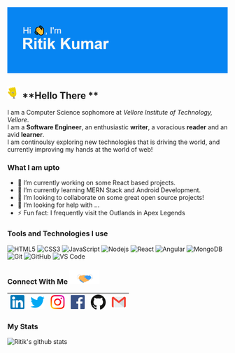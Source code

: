 
<img align="center" src="https://github.com/iamr-kumar/iamr-kumar/blob/master/assets/header.png?raw=true" width="800px">

## <img src="https://github.com/iamr-kumar/iamr-kumar/blob/master/assets/wave.gif" width="29px"> **Hello There **
<p>
    I am a Computer Science sophomore at <em>Vellore Institute of Technology, Vellore</em>.
    <br/>
    I am a <b>Software Engineer</b>, an enthusiastic <b>writer</b>, a voracious <b>reader</b> and an avid <b>learner</b>.
    <br/>
    I am continoulsy exploring new technologies that is driving the world,
    and currently improving my hands at the world of web!
</p>

### What I am upto

- 🔭 I’m currently working on some React based projects.
- 🌱 I’m currently learning MERN Stack and Android Development.
- 👯 I’m looking to collaborate on some great open source projects!
- 🤔 I’m looking for help with ...
- ⚡ Fun fact: I frequently visit the Outlands in Apex Legends

### Tools and Technologies I use

![HTML5](https://img.shields.io/badge/-HTML5-%23E44D27?style=flat-square&logo=html5&logoColor=ffffff)
![CSS3](https://img.shields.io/badge/-CSS3-%231572B6?style=flat-square&logo=css3)
![JavaScript](https://img.shields.io/badge/-JavaScript-%23F7DF1C?style=flat-square&logo=javascript&logoColor=000000&labelColor=%23F7DF1C&color=%23FFCE5A)
![Nodejs](https://img.shields.io/badge/-Nodejs-black?style=flat-square&logo=Node.js)
![React](https://img.shields.io/badge/-React-%23282C34?style=flat-square&logo=react)
![Angular](https://img.shields.io/badge/-Angular-red?style=flat-square&logo=angular&color=red)
![MongoDB](https://img.shields.io/badge/-MongoDB-47A248?style=flat-square&logo=MongoDB&logoColor=ffffff)
![Git](https://img.shields.io/badge/-Git-%23F05032?style=flat-square&logo=git&logoColor=%23ffffff)
![GitHub](https://img.shields.io/badge/-GitHub-181717?style=flat-square&logo=github)
![VS Code](http://img.shields.io/badge/-VS%20Code-007ACC?style=flat-square&logo=visual-studio-code&logoColor=ffffff)

### Connect With Me <img src="https://github.com/Srezzx/Srezzx/blob/master/Assets/Handshake.gif" height="32px">

| [<img src="https://github.com/iamr-kumar/iamr-kumar/blob/master/assets/Linkedin.svg" alt="Linkedin Logo" width="32">](https://www.linkedin.com/in/ritik-kumar-bba915187/) | [<img src="https://github.com/iamr-kumar/iamr-kumar/blob/master/assets/Twitter.svg" alt="Twitter Logo" width="32">](https://twitter.com/itsr_kumar) | [<img src="https://github.com/iamr-kumar/iamr-kumar/blob/master/assets/Instagram.svg" alt="instagram logo" width="32">](https://www.instagram.com/iamr_kumar/?hl=en) | [<img src="https://github.com/iamr-kumar/iamr-kumar/blob/master/assets/facebook.svg" alt="facebooklogo" width="32">](https://www.facebook.com/imritikkr/) | [<img src="https://github.com/iamr-kumar/iamr-kumar/blob/master/assets/github-icon.svg" alt="Github logo" width="34">](https://github.com/iamr-kumar) | [<img src="https://github.com/iamr-kumar/iamr-kumar/blob/master/assets/Gmail.svg" alt="Gmail logo" height="32">](mailto:ritik.kumar006@gmail.com)
|:---:|:---:|:---:|:---:|:---:|:---:|


### My Stats
![Ritik's github stats](https://github-readme-stats.vercel.app/api?username=iamr-kumar&show_icons=true&hide_border=true)
